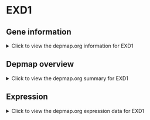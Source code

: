 <h1>EXD1</h1>

<h2>Gene information</h2>
<details>
  <summary>Click to view the depmap.org information for EXD1</summary>
  <p><a href="https://depmap.org/portal/gene/EXD1?tab=about" target="_BLANK">Open page in a new tab...</a></p>
  <iframe src="https://depmap.org/portal/gene/EXD1?tab=about" style="border:none;width:100%;height:800px"></iframe>
</details>

<h2>Depmap overview</h2>
<details>
  <summary>Click to view the depmap.org summary for EXD1</summary>
  <p><a href="https://depmap.org/portal/gene/EXD1?tab=overview" target="_BLANK">Open page in a new tab...</a></p>
  <iframe src="https://depmap.org/portal/gene/EXD1?tab=overview" style="border:none;width:100%;height:800px"></iframe>
</details>

<h2>Expression</h2>
<details>
  <summary>Click to view the depmap.org expression data for EXD1</summary>
  <p><a href="https://depmap.org/portal/gene/EXD1?tab=characterization" target="_BLANK">Open page in a new tab...</a></p>
  <iframe src="https://depmap.org/portal/gene/EXD1?tab=characterization" style="border:none;width:100%;height:800px"></iframe>
</details>


<!--
<h2>Reactome Pathway diagram</h2>
<details>
  <summary>Click to view the Reactome pathway for EXD1</summary>
  <p><a href="PURL" target="_BLANK">Open page in a new tab...</a></p>
  PNAME
</details>
-->


